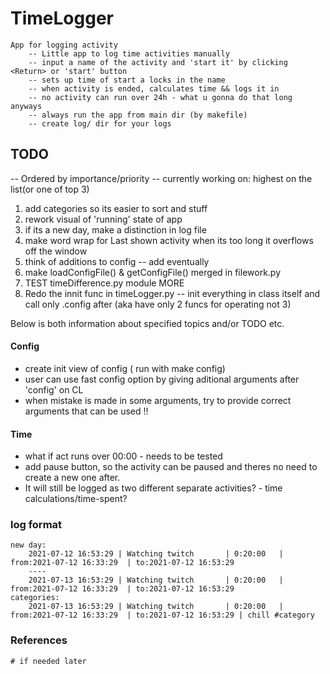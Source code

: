 # TimeLogger
    App for logging activity
        -- Little app to log time activities manually
        -- input a name of the activity and 'start it' by clicking <Return> or 'start' button
        -- sets up time of start a locks in the name
        -- when activity is ended, calculates time && logs it in
        -- no activity can run over 24h - what u gonna do that long anyways
        -- always run the app from main dir (by makefile)
        -- create log/ dir for your logs

## TODO
-- Ordered by importance/priority
-- currently working on: highest on the list(or one of top 3)


1. add categories so its easier to sort and stuff
2. rework visual of 'running' state of app
3. if its a new day, make a distinction in log file
4. make word wrap for Last shown activity when its too long it overflows off the window
5. think of additions to config -- add eventually
6. make loadConfigFile() & getConfigFile() merged in filework.py
7. TEST timeDifference.py module MORE
8. Redo the innit func in timeLogger.py -- init everything in class itself and call 
only .config after (aka have only 2 funcs for operating not 3)

Below is both information about specified topics and/or TODO etc.

#### Config
* create init view of config ( run with make config)
* user can use fast config option by giving aditional arguments after 'config' on CL
* when mistake is made in some arguments, try to provide correct arguments that can be used !!

#### Time
* what if act runs over 00:00 - needs to be tested
* add pause button, so the activity can be paused and theres no need to create a new one after.
* It will still be logged as two different separate activities? - time calculations/time-spent?
        
### log format
    new day:
        2021-07-12 16:53:29 | Watching twitch       | 0:20:00   | from:2021-07-12 16:33:29  | to:2021-07-12 16:53:29
        ----
        2021-07-13 16:53:29 | Watching twitch       | 0:20:00   | from:2021-07-12 16:33:29  | to:2021-07-12 16:53:29
    categories:
        2021-07-13 16:53:29 | Watching twitch       | 0:20:00   | from:2021-07-12 16:33:29  | to:2021-07-12 16:53:29 | chill #category

### References
    # if needed later
